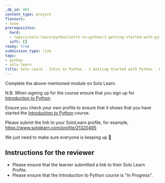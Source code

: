 ```yaml
---
_db_id: 983
content_type: project
flavours:
- none
prerequisites:
  hard:
  - topics/solo-learn/python/intro-to-python/1-getting-started-with-python
  soft: []
ready: true
submission_type: link
tags:
- python
- solo-learn
title: Solo Learn - Intro to Python - 1 Getting Started with Python - Profile check
---
```


Complete the above-mentioned module on Solo Learn.

N.B. When signing up for the course ensure that you sign up for [Introduction to Python](https://www.sololearn.com/learn/courses/python-introduction).

Ensure you check your own profile to ensure that it shows that you have started the [Introduction to Python](https://www.sololearn.com/learn/courses/python-introduction) course.

Please submit the link to your SoloLearn profile, for example, https://www.sololearn.com/profile/21320495

We just need to make sure everyone is keeping up 💚

## Instructions for the reviewer

- Please ensure that the learner submitted a link to their Solo Learn Profile.
- Please ensure that the Introduction to Python course is "In Progress".